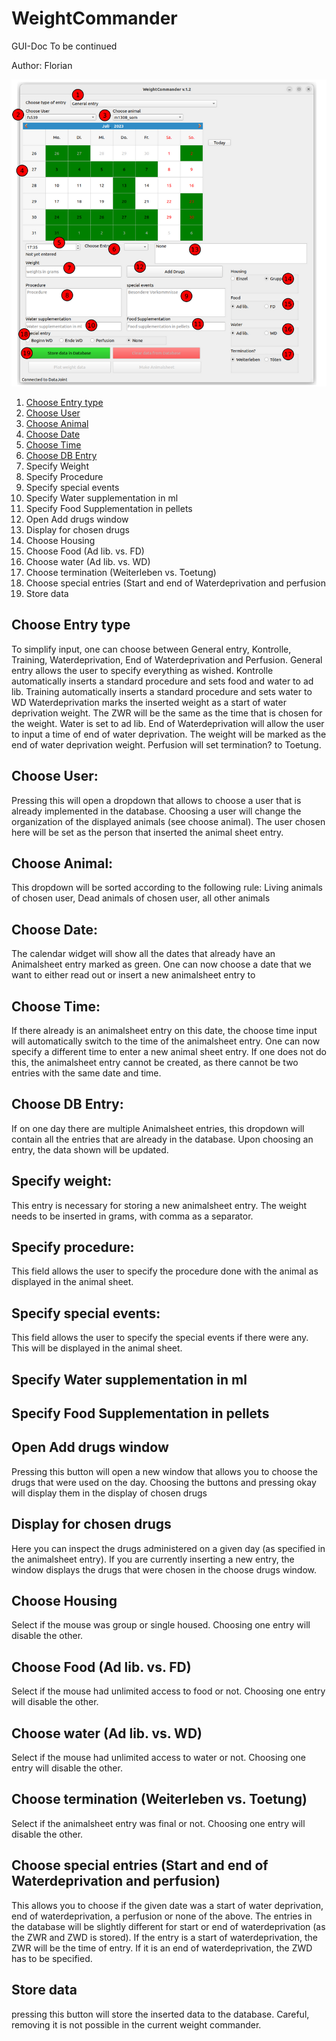 # WeightCommander
GUI-Doc
To be continued

Author: Florian

![WeightCommander.png](../images/WeightCommander.png)

1. [Choose Entry type](#choose-entry-type)
2. [Choose User](#choose-user)
3. [Choose Animal](#choose-animal)
4. [Choose Date](#choose-date)
5. [Choose Time](#choose-time)
6. [Choose DB Entry](#choose-db-entry)
7. Specify Weight
8. Specify Procedure
9. Specify special events
10. Specify Water supplementation in ml
11. Specify Food Supplementation in pellets
12. Open Add drugs window
13. Display for chosen drugs
14. Choose Housing
15. Choose Food (Ad lib. vs. FD)
16. Choose water (Ad lib. vs. WD)
17. Choose termination (Weiterleben vs. Toetung)
18. Choose special entries (Start and end of Waterdeprivation and perfusion
19. Store data

## Choose Entry type
To simplify input, one can choose between General entry, Kontrolle, Training, Waterdeprivation, End of Waterdeprivation and Perfusion.
General entry allows the user to specify everything as wished.
Kontrolle automatically inserts a standard procedure and sets food and water to ad lib.
Training automatically inserts a standard procedure and sets water to WD
Waterdeprivation marks the inserted weight as a start of water deprivation weight. The ZWR will be the same as the time that is chosen for the weight. Water is set to ad lib.
End of Waterdeprivation will allow the user to input a time of end of water deprivation. The weight will be marked as the end of water deprivation weight.
Perfusion will set termination? to Toetung. 

## Choose User:
Pressing this will open a dropdown that allows to choose a user that is already implemented in the database. Choosing a user will change the organization of the displayed animals (see choose animal). The user chosen here will be set as the person that inserted the animal sheet entry.

## Choose Animal:
This dropdown will be sorted according to the following rule: Living animals of chosen user, Dead animals of chosen user, all other animals

## Choose Date:
The calendar widget will show all the dates that already have an Animalsheet entry marked as green. One can now choose a date that we want to either read out or insert a new animalsheet entry to

## Choose Time:
If there already is an animalsheet entry on this date, the choose time input will automatically switch to the time of the animalsheet entry. One can now specify a different time to enter a new animal sheet entry. If one does not do this, the animalsheet entry cannot be created, as there cannot be two entries with the same date and time.

## Choose DB Entry:
If on one day there are multiple Animalsheet entries, this dropdown will contain all the entries that are already in the database. Upon choosing an entry, the data shown will be updated.

## Specify weight:
This entry is necessary for storing a new animalsheet entry. The weight needs to be inserted in grams, with comma as a separator.

## Specify procedure:
This field allows the user to specify the procedure done with the animal as displayed in the animal sheet.

## Specify special events:
This field allows the user to specify the special events if there were any. This will be displayed in the animal sheet.

## Specify Water supplementation in ml

## Specify Food Supplementation in pellets

## Open Add drugs window
Pressing this button will open a new window that allows you to choose the drugs that were used on the day. Choosing the buttons and pressing okay will display them in the display of chosen drugs

## Display for chosen drugs
Here you can inspect the drugs administered on a given day (as specified in the animalsheet entry). If you are currently inserting a new entry, the window displays the drugs that were chosen in the choose drugs window.

## Choose Housing
Select if the mouse was group or single housed. Choosing one entry will disable the other.

## Choose Food (Ad lib. vs. FD)
Select if the mouse had unlimited access to food or not. Choosing one entry will disable the other.

## Choose water (Ad lib. vs. WD)
Select if the mouse had unlimited access to water or not. Choosing one entry will disable the other.

## Choose termination (Weiterleben vs. Toetung)
Select if the animalsheet entry was final or not. Choosing one entry will disable the other.

## Choose special entries (Start and end of Waterdeprivation and perfusion)
This allows you to choose if the given date was a start of water deprivation, end of waterdeprivation, a perfusion or none of the above. The entries in the database will be slightly different for start or end of waterdeprivation (as the ZWR and ZWD is stored). If the entry is a start of waterdeprivation, the ZWR will be the time of entry. If it is an end of waterdeprivation, the ZWD has to be specified.

## Store data
pressing this button will store the inserted data to the database. Careful, removing it is not possible in the current weight commander.

